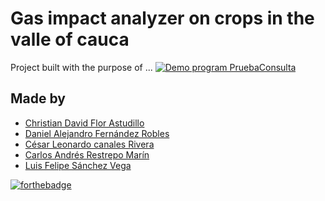 # Gas impact analyzer on crops in the valle of cauca
Project built with the purpose of ...
[![Demo program PruebaConsulta](https://res.cloudinary.com/marcomontalbano/image/upload/v1585885917/video_to_markdown/images/google-drive--1lRtEFq1K4cM2fr4UQKH4WYtFjyyJVqi3-c05b58ac6eb4c4700831b2b3070cd403.jpg)](https://drive.google.com/open?id=1lRtEFq1K4cM2fr4UQKH4WYtFjyyJVqi3 "Demo program PruebaConsulta")

## Made by
+ [Christian David Flor Astudillo](https://github.com/ChristianFlor "Christian Flor")
+ [Daniel Alejandro Fernández Robles](https://github.com/7yrionLannister "Daniel Fernández")
+ [César Leonardo canales Rivera](https://github.com/Sleeptightt "Cesar Canales")
+ [Carlos Andrés Restrepo Marín](https://github.com/Carlosches "Carlos Restrepo")
+ [Luis Felipe Sánchez Vega](https://github.com/SanchezFelipe01 "Felipe Sánchez")

[![forthebadge](https://forthebadge.com/images/badges/made-with-c-sharp.svg)](https://forthebadge.com)

